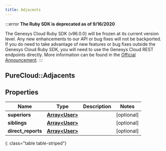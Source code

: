 ```yaml
---
title: Adjacents
---
```


:::error
**The Ruby SDK is deprecated as of 9/16/2020**

The Genesys Cloud Ruby SDK (v96.0.0) will be frozen at its current version level. Any new enhancements to our API or bug fixes will not be backported. If you do need to take advantage of new features or bug fixes outside the Genesys Cloud Ruby SDK, you will need to use the Genesys Cloud REST endpoints directly. More information can be found in the [Official Announcement](https://developer.mypurecloud.com/forum/t/announcement-genesys-cloud-ruby-sdk-end-of-life/8850).
:::


## PureCloud::Adjacents

## Properties

|Name | Type | Description | Notes|
|------------ | ------------- | ------------- | -------------|
| **superiors** | [**Array&lt;User&gt;**](User.html) |  | [optional] |
| **siblings** | [**Array&lt;User&gt;**](User.html) |  | [optional] |
| **direct_reports** | [**Array&lt;User&gt;**](User.html) |  | [optional] |
{: class="table table-striped"}


